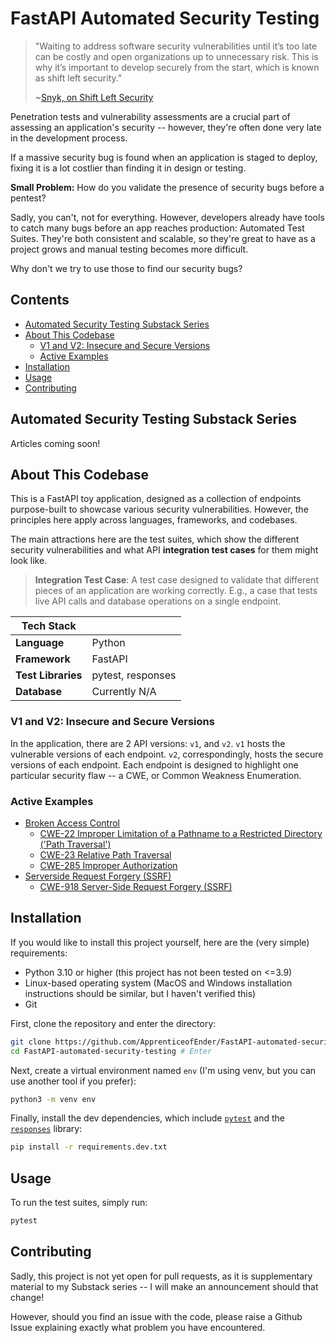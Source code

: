 # FastAPI Automated Security Testing

> "Waiting to address software security vulnerabilities until it’s too late can be costly and open organizations up to unnecessary risk. This is why it’s important to develop securely from the start, which is known as shift left security."
>
> ~[Snyk, on Shift Left Security](https://snyk.io/learn/shift-left-security/)

Penetration tests and vulnerability assessments are a crucial part of assessing an application's security -- however, they're often done very late in the development process.

If a massive security bug is found when an application is staged to deploy, fixing it is a lot costlier than finding it in design or testing.

**Small Problem:** How do you validate the presence of security bugs before a pentest?

Sadly, you can't, not for everything. However, developers already have tools to catch many bugs before an app reaches production: Automated Test Suites. They're both consistent and scalable, so they're great to have as a project grows and manual testing becomes more difficult.

Why don't we try to use those to find our security bugs?

## Contents

- [Automated Security Testing Substack Series](#automated-security-testing-substack-series)
- [About This Codebase](#about-this-codebase)
  - [V1 and V2: Insecure and Secure Versions](#v1-and-v2-insecure-and-secure-versions)
  - [Active Examples](#active-examples)
- [Installation](#installation)
- [Usage](#usage)
- [Contributing](#contributing)

## Automated Security Testing Substack Series

Articles coming soon!

## About This Codebase

This is a FastAPI toy application, designed as a collection of endpoints purpose-built to showcase various security vulnerabilities. However, the principles here apply across languages, frameworks, and codebases.

The main attractions here are the test suites, which show the different security vulnerabilities and what API **integration test cases** for them might look like.

> **Integration Test Case**: A test case designed to validate that different pieces of an application are working correctly. E.g., a case that tests live API calls and database operations on a single endpoint.

|Tech Stack||
|-|-|
|**Language**|Python|
|**Framework**|FastAPI|
|**Test Libraries**|pytest, responses|
|**Database**|Currently N/A|

### V1 and V2: Insecure and Secure Versions

In the application, there are 2 API versions: `v1`, and `v2`. `v1` hosts the vulnerable versions of each endpoint. `v2`, correspondingly, hosts the secure versions of each endpoint. Each endpoint is designed to highlight one particular security flaw -- a CWE, or Common Weakness Enumeration.

### Active Examples

- [Broken Access Control](tests/test_broken_access_control.py)
  - [CWE-22 Improper Limitation of a Pathname to a Restricted Directory ('Path Traversal')](https://cwe.mitre.org/data/definitions/22.html)
  - [CWE-23 Relative Path Traversal](https://cwe.mitre.org/data/definitions/23.html)
  - [CWE-285 Improper Authorization](https://cwe.mitre.org/data/definitions/285.html)
- [Serverside Request Forgery (SSRF)](tests/test_ssrf.py)
  - [CWE-918 Server-Side Request Forgery (SSRF)](https://cwe.mitre.org/data/definitions/918.html)

## Installation

If you would like to install this project yourself, here are the (very simple) requirements:

- Python 3.10 or higher (this project has not been tested on <=3.9)
- Linux-based operating system (MacOS and Windows installation instructions should be similar, but I haven't verified this)
- Git

First, clone the repository and enter the directory:

```bash
git clone https://github.com/ApprenticeofEnder/FastAPI-automated-security-testing.git # Clone
cd FastAPI-automated-security-testing # Enter
```

Next, create a virtual environment named `env` (I'm using venv, but you can use another tool if you prefer):

```bash
python3 -m venv env
```

Finally, install the dev dependencies, which include [`pytest`](https://docs.pytest.org/en/7.1.x/contents.html) and the [`responses`](https://pypi.org/project/responses/) library:

```bash
pip install -r requirements.dev.txt
```

## Usage

To run the test suites, simply run:

```bash
pytest
```

## Contributing

Sadly, this project is not yet open for pull requests, as it is supplementary material to my Substack series -- I will make an announcement should that change!

However, should you find an issue with the code, please raise a Github Issue explaining exactly what problem you have encountered.
